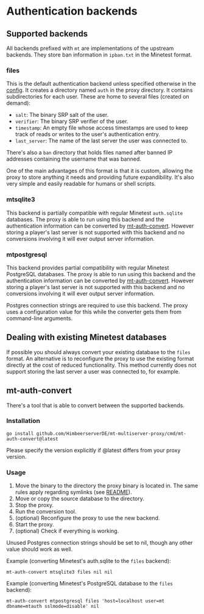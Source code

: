 # Authentication backends

## Supported backends
All backends prefixed with `mt` are implementations of the upstream backends.
They store ban information in `ipban.txt` in the Minetest format.

### files
This is the default authentication backend unless specified otherwise
in the [config](https://github.com/HimbeerserverDE/mt-multiserver-proxy/blob/main/doc/config.md).
It creates a directory named `auth` in the proxy directory. It contains subdirectories
for each user. These are home to several files (created on demand):

* `salt`: The binary SRP salt of the user.
* `verifier`: The binary SRP verifier of the user.
* `timestamp`: An empty file whose access timestamps are used to keep track of reads or writes to the user's authentication entry.
* `last_server`: The name of the last server the user was connected to.

There's also a `ban` directory that holds files named after banned IP addresses
containing the username that was banned.

One of the main advantages of this format is that it is custom,
allowing the proxy to store anything it needs
and providing future expandibility. It's also very simple and easily readable
for humans or shell scripts.

### mtsqlite3
This backend is partially compatible with regular Minetest `auth.sqlite` databases.
The proxy is able to run using this backend and the authentication information
can be converted by [mt-auth-convert](#mt-auth-convert).
However storing a player's last server is not supported with this backend
and no conversions involving it will ever output server information.

### mtpostgresql
This backend provides partial compatibility with regular Minetest PostgreSQL
databases. The proxy is able to run using this backend and the authentication
information can be converted by [mt-auth-convert](#mt-auth-convert).
However storing a player's last server is not supported with this backend
and no conversions involving it will ever output server information.

Postgres connection strings are required to use this backend.
The proxy uses a configuration value for this
while the converter gets them from command-line arguments.

## Dealing with existing Minetest databases
If possible you should always convert your existing database
to the `files` format. An alternative is to reconfigure the proxy
to use the existing format directly at the cost of reduced functionality.
This method currently does not support storing the last server
a user was connected to, for example.

## mt-auth-convert
There's a tool that is able to convert between the supported backends.

### Installation
```
go install github.com/HimbeerserverDE/mt-multiserver-proxy/cmd/mt-auth-convert@latest
```

Please specify the version explicitly if @latest differs from your proxy version.

### Usage
1. Move the binary to the directory the proxy binary is located in. The same rules apply regarding symlinks (see [README](https://github.com/HimbeerserverDE/mt-multiserver-proxy#readme)).
2. Move or copy the source database to the directory.
3. Stop the proxy.
4. Run the conversion tool.
5. (optional) Reconfigure the proxy to use the new backend.
6. Start the proxy.
7. (optional) Check if everything is working.

Unused Postgres connection strings should be set to nil,
though any other value should work as well.

Example (converting Minetest's auth.sqlite to the `files` backend):

```
mt-auth-convert mtsqlite3 files nil nil
```

Example (converting Minetest's PostgreSQL database to the `files` backend):

```
mt-auth-convert mtpostgresql files 'host=localhost user=mt dbname=mtauth sslmode=disable' nil
```
